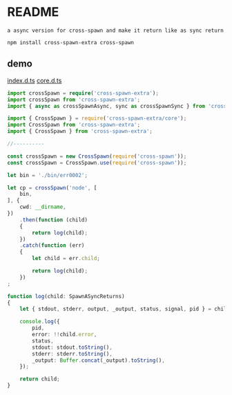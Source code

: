 # README

    a async version for cross-spawn and make it return like as sync return

```
npm install cross-spawn-extra cross-spawn
```

## demo

[index.d.ts](index.d.ts)
[core.d.ts](core.d.ts)

```ts
import crossSpawn = require('cross-spawn-extra');
import crossSpawn from 'cross-spawn-extra';
import { async as crossSpawnAsync, sync as crossSpawnSync } from 'cross-spawn-extra';
```

```ts
import { CrossSpawn } = require('cross-spawn-extra/core');
import CrossSpawn from 'cross-spawn-extra';
import { CrossSpawn } from 'cross-spawn-extra';

//----------

const crossSpawn = new CrossSpawn(require('cross-spawn'));
const crossSpawn = CrossSpawn.use(require('cross-spawn'));
```

```ts
let bin = './bin/err0002';

let cp = crossSpawn('node', [
	bin,
], {
	cwd: __dirname,
})
	.then(function (child)
	{
		return log(child);
	})
	.catch(function (err)
	{
		let child = err.child;

		return log(child);
	})
;

function log(child: SpawnASyncReturns)
{
	let { stdout, stderr, output, _output, status, signal, pid } = child;

	console.log({
		pid,
		error: !!child.error,
		status,
		stdout: stdout.toString(),
		stderr: stderr.toString(),
		_output: Buffer.concat(_output).toString(),
	});

	return child;
}
```
